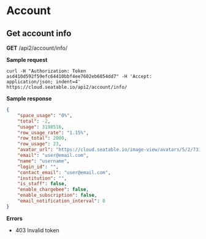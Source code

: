 # Account

## Get account info

**GET** /api2/account/info/﻿

**Sample request**

```
curl -H "Authorization: Token asd410d592f59efc64410bbf4ee7602eb6854dd7" -H 'Accept: application/json; indent=4' https://cloud.seatable.io/api2/account/info/

```

**Sample response**

```json
{
    "space_usage": "0%",
    "total": -2,
    "usage": 3198516,
    "row_usage_rate": "1.15%",
    "row_total": 2000,
    "row_usage": 23,
    "avatar_url": "https://cloud.seatable.io/image-view/avatars/5/2/731e5a1304b90d990dce20afb2cf33/resized/72/03e77af8819c66f25260297dd5e97dc7_5kJmrG6.png",
    "email": "user@email.com",
    "name": "username",
    "login_id": "",
    "contact_email": "user@email.com",
    "institution": "",
    "is_staff": false,
    "enable_chargebee": false,
    "enable_subscription": false,
    "email_notification_interval": 0
}

```

**Errors**

* 403 Invalid token


